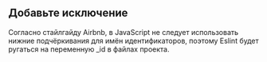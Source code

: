 ## Добавьте исключение
Согласно стайлгайду Airbnb, в JavaScript не следует использовать нижние подчёркивания для имён идентификаторов, поэтому Eslint будет ругаться на переменную _id в файлах проекта.



